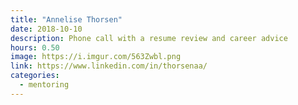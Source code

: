 ```yaml
---
title: "Annelise Thorsen"
date: 2018-10-10
description: Phone call with a resume review and career advice
hours: 0.50
image: https://i.imgur.com/563Zwbl.png
link: https://www.linkedin.com/in/thorsenaa/
categories:
  - mentoring
---
```

